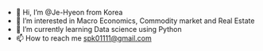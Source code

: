 - 👋 Hi, I’m @Je-Hyeon from Korea
- 👀 I’m interested in Macro Economics, Commodity market and Real Estate
- 🌱 I’m currently learning Data science using Python
- 📫 How to reach me spk01111@gmail.com

